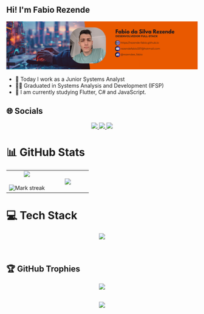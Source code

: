 ## Hi! I'm Fabio Rezende

<img src="./assets/Banner.png">

- 🔭 Today I work as a Junior Systems Analyst
- 👨‍💻 Graduated in Systems Analysis and Development (IFSP)
- 🌱 I am currently studying Flutter, C# and JavaScript.

## 🌐 Socials
<div align="center">
  <a href = "mailto:rezendefabio337@hotmail.com">
      <img src="https://img.shields.io/badge/-Gmail-%23333?style=for-the-badge&logo=gmail&logoColor=white" target="_blank">
  </a>
  <a href="https://www.linkedin.com/in/fabio-rezendee/" target="_blank">
      <img src="https://img.shields.io/badge/-LinkedIn-%230077B5?style=for-the-badge&logo=linkedin&logoColor=white" target="_blank">
  </a>
  <a href="https://instagram.com/rezendee_fabio" target="_blank">
    <img src="https://img.shields.io/badge/-Instagram-%23E4405F?style=for-the-badge&logo=instagram&logoColor=white" target="_blank">
   </a>
</div>

# 📊 GitHub Stats
<table align="center" style="border-collapse: collapse; border: none;">
  <tr border="none">
    <td width="50%" align="center">
      <img height="180em" src="https://github-readme-stats.vercel.app/api?username=Rezende-Fabio&show_icons=true&theme=codeSTACKr&include_all_commits=true&count_private=true"/>
      <br></br>
      <img title="🔥 Get streak stats for your profile at git.io/streak-stats" alt="Mark streak" src="https://github-readme-streak-stats.herokuapp.com/?user=Rezende-Fabio&theme=codeSTACKr&hide_border=false" /> 
    </td>
    <td width="50%" align="center">
      <img  align="center" src="https://github-readme-stats.anuraghazra1.vercel.app/api/top-langs/?username=Rezende-Fabio&theme=dark&hide_border=false&&no-frame=true&langs_count=10"/>
    </td>
  </tr>
</table>

# 💻 Tech Stack
<p align="center">
  <a href="https://skillicons.dev">
    <img src="https://skillicons.dev/icons?i=py,js,ts,cs,dart,flask,nestjs,dotnet,flutter,mysql,sqlite,postgres,docker,git" />
  </a>
</p>
<br>

## 🏆 GitHub Trophies
<div align="center">
  
  ![](https://github-profile-trophy.vercel.app/?username=Rezende-Fabio&theme=radical&no-frame=false&no-bg=true&margin-w=4)
</div>
  
##
<div align="center">
  <img src="https://komarev.com/ghpvc/?username=Rezende-Fabio&style=for-the-badge&color=lightgrey"/>
</div>
